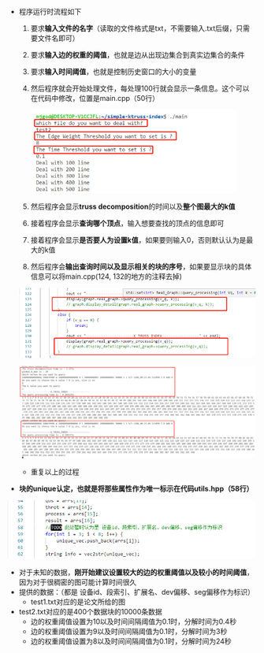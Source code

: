 - 程序运行时流程如下
    1. 要求**输入文件的名字**（读取的文件格式是txt，不需要输入.txt后缀，只需要文件名即可）
    
    2. 要求**输入边的权重的阈值**，也就是边从出现边集合到真实边集合的条件
    
    3. 要求**输入时间阈值**，也就是控制历史窗口的大小的变量
    
    4. 然后程序就会开始处理文件，每处理100行就会显示一条信息。这个可以在代码中修改，位置是main.cpp（50行）
    
       <img src="Readme.assets/image-20191118193905916.png" alt="image-20191118193905916" style="zoom: 67%;" />

    5. 然后程序会显示**truss decomposition**的时间以及**整个图最大的k值**
    
    6. 接着程序会显示**查询哪个顶点**，输入想要查找的顶点的信息即可
    
    7. 接着程序会显示**是否要人为设置k值**，如果要则输入0，否则默认认为是最大的k值
    
    8. 然后程序会**输出查询时间以及显示相关的块的序号**，如果要显示块的具体信息可以将main.cpp(124, 132的地方的注释去掉)
    
    ![image-20191118195202230](Readme.assets/image-20191118195202230.png)
    
    ![image-20191118195010000](Readme.assets/image-20191118195010000.png)
    
    - 重复以上的过程
    
- **块的unique认定，也就是将那些属性作为唯一标示在代码utils.hpp（58行）**

![image-20191118195111783](Readme.assets/image-20191118195111783.png)

- 对于未知的数据，**刚开始建议设置较大的边的权重阈值以及较小的时间阈值**，因为对于很稠密的图可能计算时间很久
- 提供的数据：（都是 设备id、段索引、扩展名、dev偏移、seg偏移作为标识）
    - test1.txt对应的是论文所给的图
- test2.txt对应的是400个数据块的10000条数据
    - 边的权重阈值设置为10以及时间间隔阈值为0.1时，分解时间为0.4秒
    - 边的权重阈值设置为9以及时间间隔阈值为0.1时，分解时间为3秒
    - 边的权重阈值设置为8以及时间间隔阈值为0.1时，分解时间为24秒
